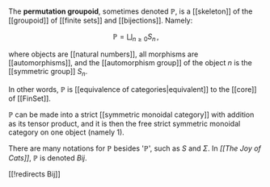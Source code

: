 The **permutation groupoid**, sometimes denoted $\mathbb{P}$, is a [[skeleton]] of the [[groupoid]] of [[finite sets]] and [[bijections]].  Namely:

$$ \mathbb{P} = \bigsqcup_{n \ge 0} S_n \, , $$

where objects are [[natural numbers]], all morphisms are [[automorphisms]], and the [[automorphism group]] of the object $n$ is the [[symmetric group]] $S_n$. 

In other words, $\mathbb{P}$ is [[equivalence of categories|equivalent]] to the [[core]] of [[FinSet]].   

$\mathbb{P}$ can be made into a strict [[symmetric monoidal category]] with addition as its tensor product, and it is then the free strict symmetric monoidal category on one object (namely $1$).  

There are many notations for $\mathbb{P}$ besides '$\mathbb{P}$', such as $S$ and $\Sigma$.  In _[[The Joy of Cats]]_, $\mathbb{P}$ is denoted $Bij$.


[[!redirects Bij]]
